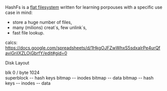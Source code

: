 HashFs is a [flat filesystem](https://en.wikipedia.org/wiki/File_system#Flat_file_systems) written for learning porpouses 
with a specific use case in mind:

- store a huge number of files,
- many (milions) creat\`s, few unlink\`s,
- fast file lookup.
  
calcs:
https://docs.google.com/spreadsheets/d/1HkgOJFZwWhxS5sdxalrPe4urQfaviGriIXZLOjGbrfY/edit#gid=0

Disk Layout

blk 0 / byte 1024    
superblock -- hash keys bitmap -- inodes bitmap  --  data bitmap  --  hash keys  --  inodes -- data
